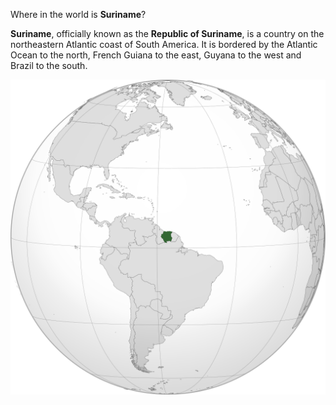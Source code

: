 Where in the world is **Suriname**?
<!--question-->
**Suriname**,  officially known as the **Republic of Suriname**, is a country on the northeastern Atlantic coast of South America. It is bordered by the Atlantic Ocean to the north, French Guiana to the east, Guyana to the west and Brazil to the south.

![Map of Suriname](images/SUR_orthographic.svg)